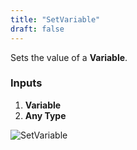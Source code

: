 ```yaml
---
title: "SetVariable"
draft: false
---
```

Sets the value of a **Variable**.
### Inputs
1. **Variable**
2. **Any Type**

![SetVariable](https://raw.githubusercontent.com/battlefield-portal-community/Image-CDN/main/portal_blocks/SetVariable.png)